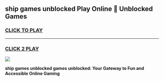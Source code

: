 
## ship games unblocked Play Online 👋 Unblocked Games
<h3>
<a href="https://premium.freeplayer.one?title=ship_games_unblocked&ref=19F">CLICK TO PLAY</a></h3>
<hr>

<h3>
<a href="https://premium.freeplayer.one?title=ship_games_unblocked&ref=19F">CLICK 2 PLAY</a>
  
</h3>

<a href="https://premium.freeplayer.one?title=ship_games_unblocked&ref=19F"><img src="https://clearcache.store/games.png"></a>


**ship games unblocked games unblocked: Your Gateway to Fun and Accessible Online Gaming**
